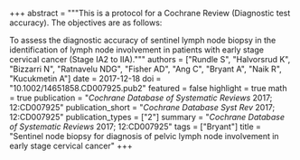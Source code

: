 +++
abstract = """This is a protocol for a Cochrane Review (Diagnostic test accuracy). The objectives are as follows:

To assess the diagnostic accuracy of sentinel lymph node biopsy in the identification of lymph node involvement in patients with early stage cervical cancer (Stage IA2 to IIA)."""
authors = ["Rundle S", "Halvorsrud K", "Bizzarri N", "Ratnavelu NDG", "Fisher AD", "Ang C", "Bryant A", "Naik R", "Kucukmetin A"]
date = 2017-12-18
doi = "10.1002/14651858.CD007925.pub2"
featured = false
highlight = true
math = true
publication = "*Cochrane Database of Systematic Reviews* 2017; 12:CD007925"
publication_short = "*Cochrane Database Syst Rev* 2017; 12:CD007925"
publication_types = ["2"]
summary = "*Cochrane Database of Systematic Reviews* 2017; 12:CD007925"
tags = ["Bryant"]
title = "Sentinel node biopsy for diagnosis of pelvic lymph node involvement in early stage cervical cancer"
+++
